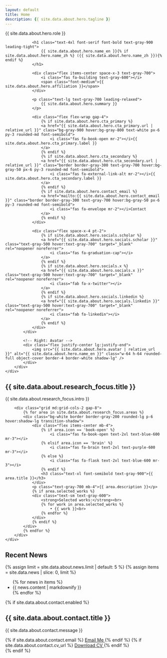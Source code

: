 ```yaml
---
layout: default
title: Home
description: {{ site.data.about.hero.tagline }}
---
```


<!-- Hero Section -->
<section class="py-16 px-8 bg-gray-50">
    <div class="max-w-5xl mx-auto">
        <div class="grid lg:grid-cols-3 gap-12 items-start">
            <!-- Left: Text spans 2 columns -->
            <div class="lg:col-span-2 space-y-6">
                <div class="flex items-center space-x-3 mb-2">
                    <i class="fas fa-user text-gray-600"></i>
                    <span class="text-gray-600 font-medium">{{ site.data.about.hero.role }}</span>
                </div>
                
                <h1 class="text-4xl font-serif font-bold text-gray-900 leading-tight">
                    {{ site.data.about.hero.name_en }}{% if site.data.about.hero.name_zh %} ({{ site.data.about.hero.name_zh }}){% endif %}
                </h1>
                
                <div class="flex items-center space-x-3 text-gray-700">
                    <i class="fas fa-building text-gray-600"></i>
                    <span class="font-medium">{{ site.data.about.hero.affiliation }}</span>
                </div>
                
                <p class="text-lg text-gray-700 leading-relaxed">
                    {{ site.data.about.hero.summary }}
                </p>
                
                <div class="flex flex-wrap gap-4">
                    {% if site.data.about.hero.cta_primary %}
                    <a href="{{ site.data.about.hero.cta_primary.url | relative_url }}" class="bg-gray-900 hover:bg-gray-800 text-white px-6 py-3 rounded-md font-semibold">
                        <i class="fas fa-book-open mr-2"></i>{{ site.data.about.hero.cta_primary.label }}
                    </a>
                    {% endif %}
                    {% if site.data.about.hero.cta_secondary %}
                    <a href="{{ site.data.about.hero.cta_secondary.url | relative_url }}" class="border border-gray-300 text-gray-700 hover:bg-gray-50 px-6 py-3 rounded-md font-semibold">
                        <i class="fas fa-external-link-alt mr-2"></i>{{ site.data.about.hero.cta_secondary.label }}
                    </a>
                    {% endif %}
                    {% if site.data.about.hero.contact_email %}
                    <a href="mailto:{{ site.data.about.hero.contact_email }}" class="border border-gray-300 text-gray-700 hover:bg-gray-50 px-6 py-3 rounded-md font-semibold">
                        <i class="fas fa-envelope mr-2"></i>Contact
                    </a>
                    {% endif %}
                </div>

                <div class="flex space-x-4 pt-2">
                    {% if site.data.about.hero.socials.scholar %}
                    <a href="{{ site.data.about.hero.socials.scholar }}" class="text-gray-500 hover:text-gray-700" target="_blank" rel="noopener noreferrer">
                        <i class="fas fa-graduation-cap"></i>
                    </a>
                    {% endif %}
                    {% if site.data.about.hero.socials.x %}
                    <a href="{{ site.data.about.hero.socials.x }}" class="text-gray-500 hover:text-gray-700" target="_blank" rel="noopener noreferrer">
                        <i class="fab fa-x-twitter"></i>
                    </a>
                    {% endif %}
                    {% if site.data.about.hero.socials.linkedin %}
                    <a href="{{ site.data.about.hero.socials.linkedin }}" class="text-gray-500 hover:text-gray-700" target="_blank" rel="noopener noreferrer">
                        <i class="fab fa-linkedin"></i>
                    </a>
                    {% endif %}
                </div>
            </div>

            <!-- Right: Avatar -->
            <div class="flex justify-center lg:justify-end">
                <img src="{{ site.data.about.hero.avatar | relative_url }}" alt="{{ site.data.about.hero.name_en }}" class="w-64 h-64 rounded-full object-cover border-4 border-white shadow-lg" />
            </div>
        </div>
    </div>
</section>

<!-- Research Focus Section -->
<section class="py-16 px-8 bg-white">
    <div class="max-w-6xl mx-auto">
        <div class="mb-12 text-center">
            <h2 class="text-3xl font-serif font-bold text-gray-900 mb-4">{{ site.data.about.research_focus.title }}</h2>
            <p class="text-lg text-gray-700 max-w-3xl mx-auto">
                {{ site.data.about.research_focus.intro }}
            </p>
        </div>

        <div class="grid md:grid-cols-2 gap-8">
            {% for area in site.data.about.research_focus.areas %}
            <div class="bg-white border border-gray-200 rounded-lg p-6 hover:shadow-lg transition-shadow">
                <div class="flex items-center mb-4">
                    {% if area.icon == 'book-open' %}
                        <i class="fas fa-book-open text-2xl text-blue-600 mr-3"></i>
                    {% elsif area.icon == 'brain' %}
                        <i class="fas fa-brain text-2xl text-purple-600 mr-3"></i>
                    {% else %}
                        <i class="fas fa-flask text-2xl text-blue-600 mr-3"></i>
                    {% endif %}
                    <h3 class="text-xl font-semibold text-gray-900">{{ area.title }}</h3>
                </div>
                <p class="text-gray-700 mb-4">{{ area.description }}</p>
                {% if area.selected_works %}
                <div class="text-sm text-gray-600">
                    <strong>Selected works:</strong><br>
                    {% for work in area.selected_works %}
                        • {{ work }}<br>
                    {% endfor %}
                </div>
                {% endif %}
            </div>
            {% endfor %}
        </div>
    </div>
</section>

<!-- Recent News Section -->
<section class="py-16 px-8 bg-gray-50">
    <div class="max-w-6xl mx-auto">
        <div class="mb-12 text-center">
            <h2 class="text-3xl font-serif font-bold text-gray-900 mb-4">Recent News</h2>
        </div>
        {% assign limit = site.data.about.news.limit | default: 5 %}
        {% assign items = site.data.news | slice: 0, limit %}
        <ul class="space-y-3">
            {% for news in items %}
            <li class="flex items-start">
                <i class="fas fa-circle-check text-blue-600 mr-3 mt-1"></i>
                <div class="news-content text-gray-700">{{ news.content | markdownify }}</div>
            </li>
            {% endfor %}
        </ul>
    </div>
</section>

{% if site.data.about.contact.enabled %}
<!-- Contact Section -->
<section class="py-16 px-8 bg-white">
    <div class="max-w-4xl mx-auto text-center">
        <h2 class="text-3xl font-serif font-bold text-gray-900 mb-8">{{ site.data.about.contact.title }}</h2>
        <p class="text-lg text-gray-700 mb-8">
            {{ site.data.about.contact.message }}
        </p>
        <div class="flex flex-col sm:flex-row gap-4 justify-center">
            {% if site.data.about.contact.email %}
            <a href="mailto:{{ site.data.about.contact.email }}" class="bg-blue-600 text-white px-8 py-3 rounded-lg hover:bg-blue-700 transition-colors font-semibold">
                <i class="fas fa-envelope mr-2"></i>Email Me
            </a>
            {% endif %}
            {% if site.data.about.contact.cv_url %}
            <a href="{{ site.data.about.contact.cv_url | relative_url }}" class="bg-gray-800 text-white px-8 py-3 rounded-lg hover:bg-gray-900 transition-colors font-semibold">
                <i class="fas fa-file-alt mr-2"></i>Download CV
            </a>
            {% endif %}
        </div>
    </div>
</section>
{% endif %}
